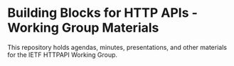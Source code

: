 # Building Blocks for HTTP APIs - Working Group Materials

This repository holds agendas, minutes, presentations, and other materials
for the IETF HTTPAPI Working Group.
